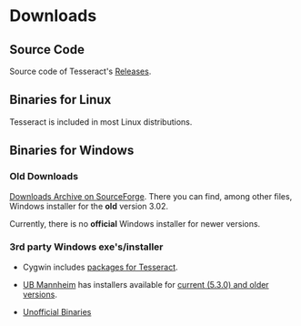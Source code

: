 # Downloads

## Source Code

Source code of Tesseract's [Releases](https://github.com/tesseract-ocr/tesseract/releases).

## Binaries for Linux

Tesseract is included in most Linux distributions.

## Binaries for Windows

### Old Downloads

[Downloads Archive on SourceForge](http://sourceforge.net/projects/tesseract-ocr-alt/files/).
There you can find, among other files, Windows installer for the **old** version 3.02.

Currently, there is no **official** Windows installer for newer versions.

### 3rd party Windows exe's/installer

  * Cygwin includes [packages for Tesseract](https://cygwin.com/cgi-bin2/package-grep.cgi?grep=tesseract&arch=x86_64).

  * [UB Mannheim](https://github.com/UB-Mannheim/tesseract/wiki) has installers available for [current (5.3.0) and older versions](https://digi.bib.uni-mannheim.de/tesseract/).

  * [Unofficial Binaries](Installation.md#windows)
